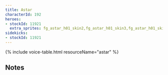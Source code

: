 ```yaml
---
title: Astar
characterId: 192
heroes:
- stockId: 11921
  extra_sprites: fg_astar_h01_skin2,fg_astar_h01_skin3,fg_astar_h01_skin4,fg_ADV_astar_h01,fg_ADV_astar_h01_skin1
sidekicks:
- stockId: 11921
---
```


{% include voice-table.html resourceName="astar"
%}

## Notes
